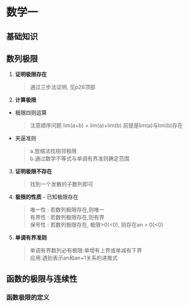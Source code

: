 # 数学一

## 基础知识

## 数列极限

1. **证明极限存在**
    > 通过三步法证明, 见p26顶部

2. **计算极限**
 - 极限四则运算
    > 注意顺序问题 lim(a+b) = lim(a)+lim(b) 前提是lim(a)与lim(b)存在
 - 夹逼准则
    > a.放缩法找相邻极限    
    > b.通过数学不等式与单调有界准则确定范围

3. **证明极限不存在**
    > 找到一个发散的子数列即可

4. **极限的性质** - 已知极限存在
    > 唯一性  : 若数列极限存在,则唯一   
    > 有界性  : 若数列极限存在,则有界   
    > 保号性  : 若数列极限存在, 极限>0(<0), 则存在an > 0(<0)

5. **单调有界准则**
    > 单调有界数列必有极限:单增有上界或单减有下界  
    > 应用:遇到表示an和an+1关系的递推式


## 函数的极限与连续性

### 函数极限的定义